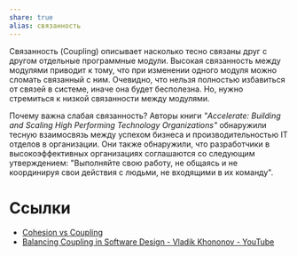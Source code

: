 ```yaml
---
share: true
alias: связанность
---
```


Связанность (Coupling) описывает насколько тесно связаны друг с другом отдельные программные модули.
Высокая связанность между модулями приводит к тому, что при изменении одного модуля можно сломать связанный с ним.
Очевидно, что нельзя полностью избавиться от связей в системе, иначе она будет бесполезна. Но, нужно стремиться к низкой связанности между модулями.

Почему важна слабая связанность? Авторы книги *"Accelerate: Building and Scaling High Performing Technology Organizations"* обнаружили тесную взаимосвязь между успехом бизнеса и производительностью IT отделов в организации. Они также обнаружили, что разработчики в высокоэффективных организациях соглашаются со следующим утверждением:
"Выполняйте свою работу, не общаясь и не координируя свои действия с людьми, не входящими в их команду".

# Ссылки

- [Cohesion vs Coupling](https://devopedia.org/cohesion-vs-coupling)
- [Balancing Coupling in Software Design - Vladik Khononov - YouTube](https://www.youtube.com/watch?v=z15erm3pBmk)
